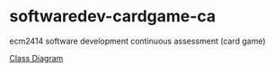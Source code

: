 # softwaredev-cardgame-ca
ecm2414 software development continuous assessment (card game)

[Class Diagram](https://docs.google.com/document/d/11CUKysCrrQYXc4VfeRAivhrfKvI_qLeqIkZjf32rbmw/edit?usp=sharing)
